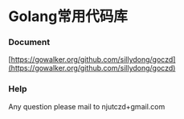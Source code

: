 Golang常用代码库
=============

### Document

   [https://gowalker.org/github.com/sillydong/goczd](https://gowalker.org/github.com/sillydong/goczd)

### Help

Any question please mail to njutczd+gmail.com
